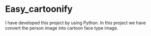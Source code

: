 # Easy_cartoonify
I have developed this project by using Python. In this project we have convert the person image into cartoon face type image.
